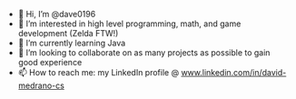 - 👋 Hi, I’m @dave0196
- 👀 I’m interested in high level programming, math, and game development (Zelda FTW!) 
- 🌱 I’m currently learning Java
- 💞️ I’m looking to collaborate on as many projects as possible to gain good experience
- 📫 How to reach me: my LinkedIn profile @ www.linkedin.com/in/david-medrano-cs

<!---
dave0196/dave0196 is a ✨ special ✨ repository because its `README.md` (this file) appears on your GitHub profile.
You can click the Preview link to take a look at your changes.
--->
